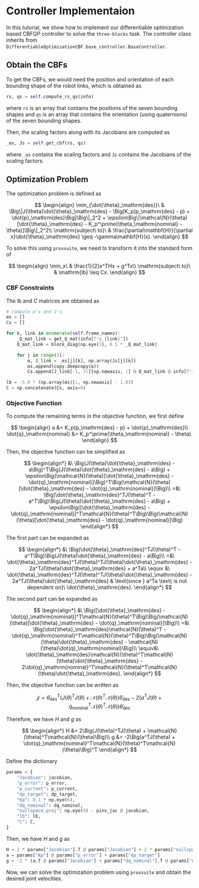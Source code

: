 # Controller Implementaion

In this tutorial, we show how to implement our differentiable optimization based CBFQP controller to solve the `three-blocks` task. The controller class inherits from `DifferentiableOptimizationCBF.base_controller.BaseController`.

## Obtain the CBFs

To get the CBFs, we would need the position and orientation of each bounding shape of the robot links, which is obtained as

```python
rs, qs = self.compute_rs_qs(info)
```

where `rs` is an array that contains the positions of the seven bounding shapes and `qs` is an array that contains the orientation (using quaternions) of the seven bounding shapes. 

Then, the scaling factors along with its Jacobians are computed as

```python
_αs, Js = self.get_cbf(rs, qs)
```

where `_αs` contains the scaling factors and `Js` contains the Jacobians of the scaling factors.

## Optimization Problem

The optimization problem is defined as

$$
\begin{align}
\min_{\dot{\theta}_\mathrm{des}}\ & \Big\|J(\theta)\dot{\theta}_\mathrm{des} - \Big[K_p(p_\mathrm{des} - p) + \dot{p}_\mathrm{des}\Big]\Big\|_2^2 + \epsilon\Big\|\mathcal{N}(\theta)[\dot{\theta}_\mathrm{des} - K_p^\prime(\theta_\mathrm{nominal} - \theta)]\Big\|_2^2\\
\mathrm{subject\ to}\ & \frac{\partial\mathbf{H}}{\partial x}\dot{\theta}_\mathrm{des} \geq -\gamma\mathbf{H}(x).
\end{align}
$$

To solve this using `proxsuite`, we need to transform it into the standard form of

$$
\begin{align}
\min_x\ & \frac{1}{2}x^THx + g^Tx\\
\mathrm{subject\ to}\ & \mathrm{lb} \leq Cx.
\end{align}
$$

### CBF Constraints

The $\mathrm{lb}$ and $C$ matrices are obtained as

```python
# compute α's and J's
αs = []
Cs = []

for k, link in enumerate(self.frame_names):
    _Q_mat_link = get_Q_mat(info[f"q_{link}"])
    Q_mat_link = block_diag(np.eye(3), 0.5 * _Q_mat_link)

    for j in range(3):
        α, J_link = _αs[j][k], np.array(Js[j][k])
        αs.append(copy.deepcopy(α))
        Cs.append(J_link[-1, 7:][np.newaxis, :] @ Q_mat_link @ info[f"J_{link}"])

lb = -5.0 * (np.array(αs)[:, np.newaxis] - 1.03)
C = np.concatenate(Cs, axis=0)
```

### Objective Function

To compute the remaining terms in the objective function, we first define 

$$
\begin{align}
a &= K_p(p_\mathrm{des} - p) + \dot{p}_\mathrm{des}\\
\dot{q}_\mathrm{nominal} &= K_p^\prime(\theta_\mathrm{nominal} - \theta).
\end{align}
$$

Then, the objective function can be simplified as

$$
\begin{align*}
&\ \Big(J(\theta)\dot{\theta}_\mathrm{des} - a\Big)^T\Big(J(\theta)\dot{\theta}_\mathrm{des} - a\Big) + \epsilon\Big(\mathcal{N}(\theta)[\dot{\theta}_\mathrm{des} - \dot{q}_\mathrm{nominal}]\Big)^T\Big(\mathcal{N}(\theta)[\dot{\theta}_\mathrm{des} - \dot{q}_\mathrm{nominal}]\Big)\\
=&\ \Big(\dot{\theta}_\mathrm{des}^TJ(\theta)^T - a^T\Big)\Big(J(\theta)\dot{\theta}_\mathrm{des} - a\Big) + \epsilon\Big([\dot{\theta}_\mathrm{des} - \dot{q}_\mathrm{nominal}]^T\mathcal{N}(\theta)^T\Big)\Big(\mathcal{N}(\theta)[\dot{\theta}_\mathrm{des} - \dot{q}_\mathrm{nominal}]\Big)
\end{align*}
$$

The first part can be expanded as

$$
\begin{align*}
&\ \Big(\dot{\theta}_\mathrm{des}^TJ(\theta)^T - a^T\Big)\Big(J(\theta)\dot{\theta}_\mathrm{des} - a\Big)\\
=&\ \dot{\theta}_\mathrm{des}^TJ(\theta)^TJ(\theta)\dot{\theta}_\mathrm{des} - 2a^TJ(\theta)\dot{\theta}_\mathrm{des} + a^Ta\\
\equiv &\ \dot{\theta}_\mathrm{des}^TJ(\theta)^TJ(\theta)\dot{\theta}_\mathrm{des} - 2a^TJ(\theta)\dot{\theta}_\mathrm{des} & \text{since } a^Ta \text{ is not dependent on}\ \dot{\theta}_\mathrm{des}.
\end{align*}
$$

The second part can be expanded as

$$
\begin{align*}
&\ \Big([\dot{\theta}_\mathrm{des} - \dot{q}_\mathrm{nominal}]^T\mathcal{N}(\theta)^T\Big)\Big(\mathcal{N}(\theta)[\dot{\theta}_\mathrm{des} - \dot{q}_\mathrm{nominal}]\Big)\\
=&\ \Big(\dot{\theta}_\mathrm{des}\mathcal{N}(\theta)^T - \dot{q}_\mathrm{nominal}^T\mathcal{N}(\theta)^T\Big)\Big(\mathcal{N}(\theta)\dot{\theta}_\mathrm{des} - \mathcal{N}(\theta)\dot{q}_\mathrm{nominal}\Big)\\
\equiv&\ \dot{\theta}_\mathrm{des}\mathcal{N}(\theta)^T\mathcal{N}(\theta)\dot{\theta}_\mathrm{des} - 2\dot{q}_\mathrm{nominal}^T\mathcal{N}(\theta)^T\mathcal{N}(\theta)\dot{\theta}_\mathrm{des}.
\end{align*}
$$

Then, the objective function can be written as

$$
\mathcal{J} = \dot{\theta}_\mathrm{des}^T\Big(J(\theta)^TJ(\theta) + \mathcal{N}(\theta)^T\mathcal{N}(\theta)\Big)\dot{\theta}_\mathrm{des} - 2\Big(a^TJ(\theta) + \dot{q}_\mathrm{nominal}^T\mathcal{N}(\theta)^T\mathcal{N}(\theta)\Big)\dot{\theta}_\mathrm{des}
$$

Therefore, we have $H$ and $g$ as

$$
\begin{align*}
H &= 2\Big(J(\theta)^TJ(\theta) + \mathcal{N}(\theta)^T\mathcal{N}(\theta)\Big)\\
g &= -2\Big(a^TJ(\theta) + \dot{q}_\mathrm{nominal}^T\mathcal{N}(\theta)^T\mathcal{N}(\theta)\Big)^T
\end{align*}
$$

Define the dictionary

```python
params = {
    "Jacobian": jacobian,
    "p_error": p_error,
    "p_current": p_current,
    "dp_target": dp_target,
    "Kp": 0.1 * np.eye(6),
    "dq_nominal": dq_nominal,
    "nullspace_proj": np.eye(9) - pinv_jac @ jacobian,
    "lb": lb,
    "C": C,
}
```

Then, we have $H$ and $g$ as

```python
H = 2 * params["Jacobian"].T @ params["Jacobian"] + 2 * params["nullspace_proj"].T @ params["nullspace_proj"]
a = params["Kp"] @ params["p_error"] + params["dp_target"]
g = -2 * (a.T @ params["Jacobian"] + params["dq_nominal"].T @ params["nullspace_proj"].T @ params["nullspace_proj"]).T
```

Now, we can solve the optimization problem using `proxsuite` and obtain the desired joint velocities.
